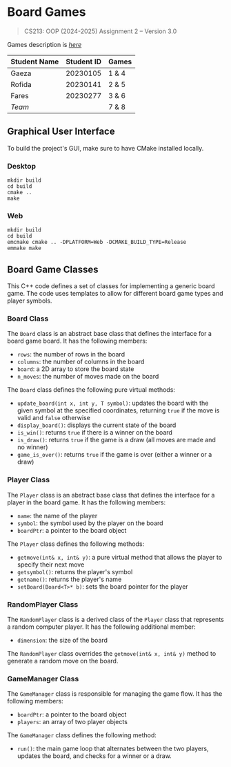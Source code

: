 # Board Games

> CS213: OOP (2024-2025) Assignment 2 – Version 3.0

Games description is [_here_](misc/CS213-2023-2024-Assignment2-V4.0.pdf)

|Student Name|Student ID|Games|
|--|--|--|
|Gaeza|20230105|1 & 4|
|Rofida|20230141|2 & 5|
|Fares|20230277|3 & 6|
|*Team*| |7 & 8|

## Graphical User Interface

To build the project's GUI, make sure to have CMake installed locally.

### Desktop

```
mkdir build
cd build
cmake ..
make
```

### Web

```
mkdir build
cd build
emcmake cmake .. -DPLATFORM=Web -DCMAKE_BUILD_TYPE=Release
emmake make
```

## Board Game Classes

This C++ code defines a set of classes for implementing a generic board game. The code uses templates to allow for different board game types and player symbols.

### Board Class

The `Board` class is an abstract base class that defines the interface for a board game board. It has the following members:

-   `rows`: the number of rows in the board
-   `columns`: the number of columns in the board
-   `board`: a 2D array to store the board state
-   `n_moves`: the number of moves made on the board

The `Board` class defines the following pure virtual methods:

-   `update_board(int x, int y, T symbol)`: updates the board with the given symbol at the specified coordinates, returning `true` if the move is valid and `false` otherwise
-   `display_board()`: displays the current state of the board
-   `is_win()`: returns `true` if there is a winner on the board
-   `is_draw()`: returns `true` if the game is a draw (all moves are made and no winner)
-   `game_is_over()`: returns `true` if the game is over (either a winner or a draw)

### Player Class

The `Player` class is an abstract base class that defines the interface for a player in the board game. It has the following members:

-   `name`: the name of the player
-   `symbol`: the symbol used by the player on the board
-   `boardPtr`: a pointer to the board object

The `Player` class defines the following methods:

-   `getmove(int& x, int& y)`: a pure virtual method that allows the player to specify their next move
-   `getsymbol()`: returns the player's symbol
-   `getname()`: returns the player's name
-   `setBoard(Board<T>* b)`: sets the board pointer for the player

### RandomPlayer Class

The `RandomPlayer` class is a derived class of the `Player` class that represents a random computer player. It has the following additional member:

-   `dimension`: the size of the board

The `RandomPlayer` class overrides the `getmove(int& x, int& y)` method to generate a random move on the board.

### GameManager Class

The `GameManager` class is responsible for managing the game flow. It has the following members:

-   `boardPtr`: a pointer to the board object
-   `players`: an array of two player objects

The `GameManager` class defines the following method:

-   `run()`: the main game loop that alternates between the two players, updates the board, and checks for a winner or a draw.